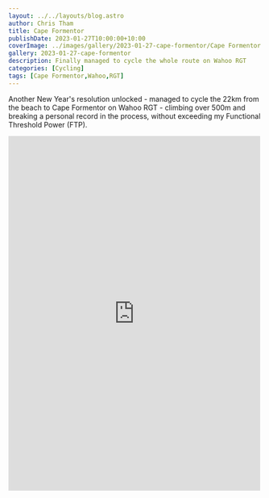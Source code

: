 ```yaml
---
layout: ../../layouts/blog.astro
author: Chris Tham
title: Cape Formentor
publishDate: 2023-01-27T10:00:00+10:00
coverImage: ../images/gallery/2023-01-27-cape-formentor/Cape Formentor (3).jpeg
gallery: 2023-01-27-cape-formentor
description: Finally managed to cycle the whole route on Wahoo RGT
categories: [Cycling]
tags: [Cape Formentor,Wahoo,RGT]
---
```


Another New Year's resolution unlocked - managed to cycle the 22km from the beach to Cape Formentor on Wahoo RGT - climbing over 500m and breaking a personal record in the process, without exceeding my Functional Threshold Power (FTP).

<iframe src="https://www.facebook.com/plugins/post.php?href=https%3A%2F%2Fwww.facebook.com%2Fchris1.tham%2Fposts%2Fpfbid0BLf1hQ36GFJQDY3oBqfkAKxiJg93fhFDhEmigxN5XgudKUbTAtERHtJaLUwfoXkQl&show_text=true&width=500" width="500" height="703" style="border:none;overflow:hidden" scrolling="no" frameborder="0" allowfullscreen="true" allow="autoplay; clipboard-write; encrypted-media; picture-in-picture; web-share"></iframe>
